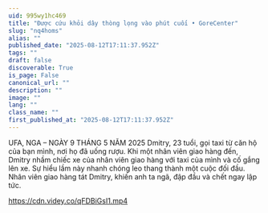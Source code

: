 ```yaml
---
uid: 995wy1hc469
title: "Được cứu khỏi dây thòng lọng vào phút cuối • GoreCenter"
slug: "nq4homs"
alias: ""
published_date: "2025-08-12T17:11:37.952Z"
tags: ""
draft: false
discoverable: True
is_page: False
canonical_url: ""
description: ""
image: ""
lang: ""
class_name: ""
first_published_at: "2025-08-12T17:11:37.952Z"
---
```


UFA, NGA – NGÀY 9 THÁNG 5 NĂM 2025 Dmitry, 23 tuổi, gọi taxi từ căn hộ của bạn mình, nơi họ đã uống rượu. Khi một nhân viên giao hàng đến, Dmitry nhầm chiếc xe của nhân viên giao hàng với taxi của mình và cố gắng lên xe. Sự hiểu lầm này nhanh chóng leo thang thành một cuộc đối đầu. Nhân viên giao hàng tát Dmitry, khiến anh ta ngã, đập đầu và chết ngay lập tức.

https://cdn.videy.co/qFDBiGsI1.mp4

